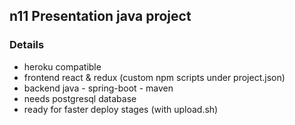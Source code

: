 ## n11 Presentation java project


### Details
 - heroku compatible
 - frontend react & redux (custom npm scripts under project.json)
 - backend java - spring-boot - maven
 - needs postgresql database
 - ready for faster deploy stages (with upload.sh)
